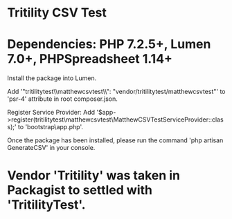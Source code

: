 # Tritility CSV Test

# Dependencies: PHP 7.2.5+, Lumen 7.0+, PHPSpreadsheet 1.14+

Install the package into Lumen.

Add '"tritilitytest\\\matthewcsvtest\\\\": "vendor/tritilitytest/matthewcsvtest"' to 'psr-4' attribute in root composer.json.

Register Service Provider: Add '$app->register(tritilitytest\matthewcsvtest\MatthewCSVTestServiceProvider::class);' to 'bootstrap\app.php'.

Once the package has been installed, please run the command 'php artisan GenerateCSV' in your console.

# Vendor 'Tritility' was taken in Packagist to settled with 'TritilityTest'.

